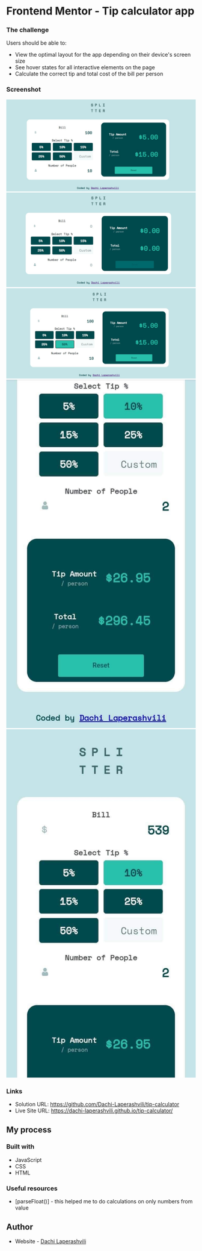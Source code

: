 # Frontend Mentor - Tip calculator app

### The challenge

Users should be able to:

- View the optimal layout for the app depending on their device's screen size
- See hover states for all interactive elements on the page
- Calculate the correct tip and total cost of the bill per person

### Screenshot

![](design/desktop-design-completed.jpg)
![](design/desktop-design-empty.jpg)
![](design/active-states.jpg)
![](design/mobile-design.jpg)
![](design/mobile-design%202.jpg)

### Links

- Solution URL: https://github.com/Dachi-Laperashvili/tip-calculator
- Live Site URL: https://dachi-laperashvili.github.io/tip-calculator/

## My process

### Built with

- JavaScript
- CSS
- HTML

### Useful resources

- [parseFloat()] - this helped me to do calculations on only numbers from value

## Author

- Website - [Dachi Laperashvili](https://github.com/Dachi-Laperashvili)
